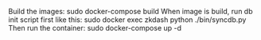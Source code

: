 Build the images:
    sudo docker-compose build
When image is build, run db init script first like this:
    sudo docker exec zkdash python ./bin/syncdb.py
Then run the container:
    sudo docker-compose up -d
